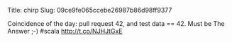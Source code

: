 Title: chirp
Slug: 09ce9fe065ccebe26987b86d98ff9377

Coincidence of the day: pull request 42, and test data == 42. Must be The Answer ;-) #scala <a href="http://t.co/NJHJtGxE">http://t.co/NJHJtGxE</a>
